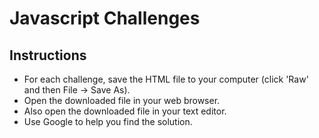 # Javascript Challenges

## Instructions

* For each challenge, save the HTML file to your computer (click 'Raw' and then File -> Save As).
* Open the downloaded file in your web browser.
* Also open the downloaded file in your text editor.
* Use Google to help you find the solution.
